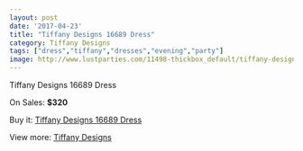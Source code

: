 ```yaml
---
layout: post
date: '2017-04-23'
title: "Tiffany Designs 16689 Dress"
category: Tiffany Designs
tags: ["dress","tiffany","dresses","evening","party"]
image: http://www.lustparties.com/11498-thickbox_default/tiffany-designs-16689-dress.jpg
---
```

Tiffany Designs 16689 Dress

On Sales: **$320**
<a href="https://www.lustparties.com/en/tiffany-designs/4135-tiffany-designs-16689-dress.html"><amp-img layout="responsive" width="600" height="600" src="//www.lustparties.com/11498-thickbox_default/tiffany-designs-16689-dress.jpg" alt="Tiffany Designs 16689 Dress 0" /></a>
<a href="https://www.lustparties.com/en/tiffany-designs/4135-tiffany-designs-16689-dress.html"><amp-img layout="responsive" width="600" height="600" src="//www.lustparties.com/11499-thickbox_default/tiffany-designs-16689-dress.jpg" alt="Tiffany Designs 16689 Dress 1" /></a>

Buy it: [Tiffany Designs 16689 Dress](https://www.lustparties.com/en/tiffany-designs/4135-tiffany-designs-16689-dress.html "Tiffany Designs 16689 Dress")

View more: [Tiffany Designs](https://www.lustparties.com/en/19-tiffany-designs "Tiffany Designs")